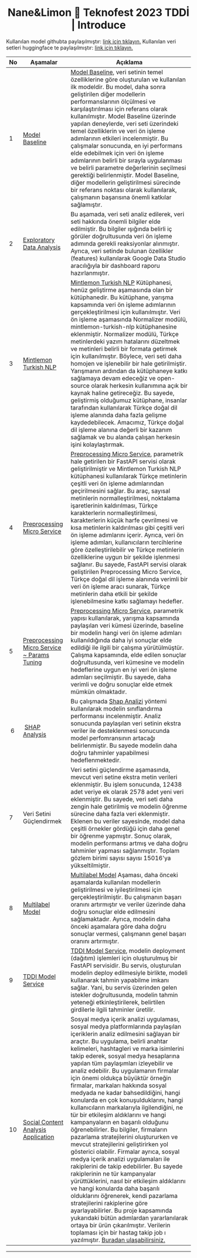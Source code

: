 <h1 align = 'Center'>Nane&Limon 🐍 Teknofest 2023 TDDİ | Introduce</h1>

Kullanılan model githubta paylaşılmıştır: [link için tıklayın.](https://huggingface.co/nanelimon/bert-base-insult-model/tree/main)
Kullanılan veri setleri huggingface te paylaşılmıştır: [link için tıklayın.](https://huggingface.co/datasets/nanelimon/insult-dataset)


| No | Aşamalar | Açıklama |
| --- | --- | --- |
| 1 | [Model Baseline](https://github.com/Teknofest-Nane-Limon/model-baseline-insult) | [Model Baseline](https://github.com/Teknofest-Nane-Limon/model-baseline-insult/blob/main/baseline_model.ipynb), veri setinin temel özelliklerine göre oluşturulan ve kullanılan ilk modeldir. Bu model, daha sonra geliştirilen diğer modellerin performanslarının ölçülmesi ve karşılaştırılması için referans olarak kullanılmıştır. Model Baseline üzerinde yapılan deneylerde, veri seti üzerindeki temel özelliklerin ve veri ön işleme adımlarının etkileri incelenmiştir. Bu çalışmalar sonucunda, en iyi performans elde edebilmek için veri ön işleme adımlarının belirli bir sırayla uygulanması ve belirli parametre değerlerinin seçilmesi gerektiği belirlenmiştir. Model Baseline, diğer modellerin geliştirilmesi sürecinde bir referans noktası olarak kullanılarak, çalışmanın başarısına önemli katkılar sağlamıştır.| 
| 2 | [Exploratory Data Analysis](https://lookerstudio.google.com/reporting/92fe0588-0ada-4e17-9aaf-d988e430d88d) |Bu aşamada, veri seti analiz edilerek, veri seti hakkında önemli bilgiler elde edilmiştir. Bu bilgiler ışığında belirli iç görüler doğrultusunda veri ön işleme adımında gerekli reaksiyonlar alınmıştır. Ayrıca, veri setinde bulunan özellikler (features) kullanılarak Google Data Studio aracılığıyla bir dashboard raporu hazırlanmıştır. |
| 3 | [Mintlemon Turkish NLP](https://github.com/Teknofest-Nane-Limon/mintlemon-turkish-nlp) |[Mintlemon Turkish NLP](https://github.com/Teknofest-Nane-Limon/mintlemon-turkish-nlp) Kütüphanesi, henüz geliştirme aşamasında olan bir kütüphanedir. Bu kütüphane, yarışma kapsamında veri ön işleme adımlarının gerçekleştirilmesi için kullanılmıştır. Veri ön işleme aşamasında Normalizer modülü, mintlemon-turkish-nlp kütüphanesine eklenmiştir. Normalizer modülü, Türkçe metinlerdeki yazım hatalarını düzeltmek ve metinleri belirli bir formata getirmek için kullanılmıştır. Böylece, veri seti daha homojen ve işlenebilir bir hale getirilmiştir. Yarışmanın ardından da kütüphaneye katkı sağlamaya devam edeceğiz ve open-source olarak herkesin kullanımına açık bir kaynak haline getireceğiz. Bu sayede, geliştirmiş olduğumuz kütüphane, insanlar tarafından kullanılarak Türkçe doğal dil işleme alanında daha fazla gelişme kaydedebilecek. Amacımız, Türkçe doğal dil işleme alanına değerli bir kazanım sağlamak ve bu alanda çalışan herkesin işini kolaylaştırmak. |
| 4 | [Preprocessing Micro Service](https://github.com/Teknofest-Nane-Limon/preprocessing-micro-service) |[Preprocessing Micro Service](https://github.com/Teknofest-Nane-Limon/preprocessing-micro-service), parametrik hale getirilen bir FastAPI servisi olarak geliştirilmiştir ve Mintlemon Turkish NLP kütüphanesi kullanılarak Türkçe metinlerin çeşitli veri ön işleme adımlarından geçirilmesini sağlar. Bu araç, sayısal metinlerin normalleştirilmesi, noktalama işaretlerinin kaldırılması, Türkçe karakterlerin normalleştirilmesi, karakterlerin küçük harfe çevrilmesi ve kısa metinlerin kaldırılması gibi çeşitli veri ön işleme adımlarını içerir. Ayrıca, veri ön işleme adımları, kullanıcıların tercihlerine göre özelleştirilebilir ve Türkçe metinlerin özelliklerine uygun bir şekilde işlenmesi sağlanır. Bu sayede, FastAPI servisi olarak geliştirilen Preprocessing Micro Service, Türkçe doğal dil işleme alanında verimli bir veri ön işleme aracı sunarak, Türkçe metinlerin daha etkili bir şekilde işlenebilmesine katkı sağlamayı hedefler.|
| 5 | [Preprocessing Micro Service ~ Params Tuning](https://github.com/Teknofest-Nane-Limon/preprocessing-micro-service/blob/main/README.md) |[Preprocessing Micro Service](https://github.com/Teknofest-Nane-Limon/preprocessing-micro-service/blob/main/README.md), parametrik yapısı kullanılarak, yarışma kapsamında paylaşılan veri kümesi üzerinde, baseline bir modelin hangi veri ön işleme adımları kullanıldığında daha iyi sonuçlar elde edildiği ile ilgili bir çalışma yürütülmüştür. Çalışma kapsamında, elde edilen sonuçlar doğrultusunda,  veri kümesine ve modelin hedeflerine uygun en iyi veri ön işleme adımları seçilmiştir. Bu sayede, daha verimli ve doğru sonuçlar elde etmek mümkün olmaktadır. | 
| 6 | [SHAP Analysis](https://github.com/Teknofest-Nane-Limon/nlp-shap-exploration-teknofest-2023)| Bu çalışmada [Shap Analizi](https://github.com/Teknofest-Nane-Limon/nlp-shap-exploration-teknofest-2023) yöntemi kullanılarak modelin sınıflandırma performansı incelenmiştir. Analiz sonucunda paylaşılan veri setinin ekstra veriler ile desteklenmesi sonucunda model perfomransının artacağı belirlenmiştir. Bu sayede modelin daha doğru tahminler yapabilmesi hedeflenmektedir.
| 7 | Veri Setini Güçlendirmek| Veri setini güçlendirme aşamasında, mevcut veri setine ekstra metin verileri eklenmiştir. Bu işlem sonucunda, 12438 adet veriye ek olarak 2578 adet yeni veri eklenmiştir. Bu sayede, veri seti daha zengin hale getirilmiş ve modelin öğrenme sürecine daha fazla veri eklenmiştir. Eklenen bu veriler sayesinde, model daha çeşitli örnekler gördüğü için daha genel bir öğrenme yapmıştır. Sonuç olarak, modelin performansı artmış ve daha doğru tahminler yapması sağlanmıştır. Toplam gözlem birimi sayısı sayısı 15016'ya yükseltilmiştir.| 
| 8 |[Multilabel Model](https://github.com/Teknofest-Nane-Limon/model-baseline-insult/blob/main/multi_label_BERT_model.ipynb)|[Multilabel Model](https://github.com/Teknofest-Nane-Limon/model-baseline-insult/blob/main/multi_label_BERT_model.ipynb) Aşaması, daha önceki aşamalarda kullanılan modellerin geliştirilmesi ve iyileştirilmesi için gerçekleştirilmiştir. Bu çalışmanın başarı oranını artırmıştır ve veriler üzerinde daha doğru sonuçlar elde edilmesini sağlamaktadır. Ayrıca, modelin daha önceki aşamalara göre daha doğru sonuçlar vermesi, çalışmanın genel başarı oranını artırmıştır. |
| 9 | [TDDI Model Service](https://github.com/Teknofest-Nane-Limon/tddi-model-service) | [TDDI Model Service](https://github.com/Teknofest-Nane-Limon/tddi-model-service), modelin deployment (dağıtım) işlemleri için oluşturulmuş bir FastAPI servisidir. Bu servis, oluşturulan modelin deploy edilmesiyle birlikte, modeli kullanarak tahmin yapabilme imkanı sağlar. Yani, bu servis üzerinden gelen istekler doğrultusunda, modelin tahmin yeteneği etkinleştirilerek, belirtilen girdilerle ilgili tahminler üretilir. 
| 10 | [Social Content Analysis Application](https://github.com/Teknofest-Nane-Limon/social-content-analysis-app) | Sosyal medya içerik analizi uygulaması, sosyal medya platformlarında paylaşılan içeriklerin analiz edilmesini sağlayan bir araçtır. Bu uygulama, belirli anahtar kelimeleri, hashtagleri ve marka isimlerini takip ederek, sosyal medya hesaplarına yapılan tüm paylaşımları izleyebilir ve analiz edebilir. Bu uygulamanın firmalar için önemi oldukça büyüktür örneğin firmalar, markaları hakkında sosyal medyada ne kadar bahsedildiğini, hangi konularda en çok konuşulduklarını, hangi kullanıcıların markalarıyla ilgilendiğini, ne tür bir etkileşim aldıklarını ve hangi kampanyaların en başarılı olduğunu öğrenebilirler. Bu bilgiler, firmaların pazarlama stratejilerini oluştururken ve mevcut stratejilerini geliştirirken yol gösterici olabilir. Firmalar ayrıca, sosyal medya içerik analizi uygulamaları ile rakiplerini de takip edebilirler. Bu sayede rakiplerinin ne tür kampanyalar yürüttüklerini, nasıl bir etkileşim aldıklarını ve hangi konularda daha başarılı olduklarını öğrenerek, kendi pazarlama stratejilerini rakiplerine göre ayarlayabilirler. Bu proje kapsamında yukarıdaki bütün adımlardan yararlanılarak ortaya bir ürün çıkarılmıştır. Verilerin toplaması için bir hastag takip job ı yazılmıştır. [Buradan ulaşabilirsiniz.](https://github.com/Teknofest-Nane-Limon/twitter_hashtag_following)
---
